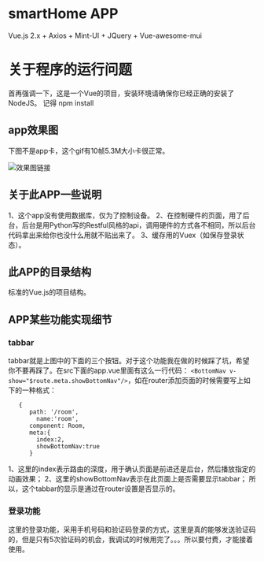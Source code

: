 # smartHome APP
Vue.js 2.x + Axios + Mint-UI + JQuery + Vue-awesome-mui

# 关于程序的运行问题
首再强调一下，这是一个Vue的项目，安装环境请确保你已经正确的安装了NodeJS。
记得 npm install

## app效果图
  下图不是app卡，这个gif有10帧5.3M大小卡很正常。
  
![效果图链接](https://github.com/DJun5/smartHome/blob/master/SmartHome.gif)

## 关于此APP一些说明
  1、这个app没有使用数据库，仅为了控制设备。
  2、在控制硬件的页面，用了后台，后台是用Python写的Restful风格的api，调用硬件的方式各不相同，所以后台代码拿出来给你也没什么用就不贴出来了。
  3、缓存用的Vuex（如保存登录状态）。
  
## 此APP的目录结构
  标准的Vue.js的项目结构。

## APP某些功能实现细节
### tabbar
  tabbar就是上图中的下面的三个按钮。对于这个功能我在做的时候踩了坑，希望你不要再踩了。在src下面的app.vue里面有这么一行代码：
`<BottomNav v-show="$route.meta.showBottomNav"/>`，如在router添加页面的时候需要写上如下的一种格式：
```
   {
      path: '/room',
        name:'room',
      component: Room,
      meta:{
        index:2,
        showBottomNav:true
      }
```
1、这里的index表示路由的深度，用于确认页面是前进还是后台，然后播放指定的动画效果；
2、这里的showBottomNav表示在此页面上是否需要显示tabbar；
  所以，这个tabbar的显示是通过在router设置是否显示的。
  
### 登录功能
  这里的登录功能，采用手机号码和验证码登录的方式，这里是真的能够发送验证码的，但是只有5次验证码的机会，我调试的时候用完了。。。所以要付费，才能接着使用。
